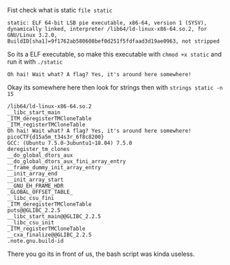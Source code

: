 Fist check what is static `file static`
```
static: ELF 64-bit LSB pie executable, x86-64, version 1 (SYSV), dynamically linked, interpreter /lib64/ld-linux-x86-64.so.2, for GNU/Linux 3.2.0, BuildID[sha1]=9f1762ab580608bef0d251f5fdfaad3d19ae0963, not stripped
```
So its a ELF executable, so make this executable with `chmod +x static` and run it with `./static`
```
Oh hai! Wait what? A flag? Yes, it's around here somewhere!
```

Okay its somewhere here then look for strings then with `strings static -n 15`
```
/lib64/ld-linux-x86-64.so.2
__libc_start_main
_ITM_deregisterTMCloneTable
_ITM_registerTMCloneTable
Oh hai! Wait what? A flag? Yes, it's around here somewhere!
picoCTF{d15a5m_t34s3r_6f8c8200}
GCC: (Ubuntu 7.5.0-3ubuntu1~18.04) 7.5.0
deregister_tm_clones
__do_global_dtors_aux
__do_global_dtors_aux_fini_array_entry
__frame_dummy_init_array_entry
__init_array_end
__init_array_start
__GNU_EH_FRAME_HDR
_GLOBAL_OFFSET_TABLE_
__libc_csu_fini
_ITM_deregisterTMCloneTable
puts@@GLIBC_2.2.5
__libc_start_main@@GLIBC_2.2.5
__libc_csu_init
_ITM_registerTMCloneTable
__cxa_finalize@@GLIBC_2.2.5
.note.gnu.build-id
```
There you go its in front of us, the bash script was kinda useless.
